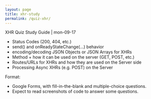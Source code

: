 ```yaml
---
layout: page
title: xhr-study
permalink: /quiz-xhr/
---
```


XHR Quiz Study Guide | mon-09-17

- Status Codes (200, 404, etc.)
- send() and onReadyStateChange(…) behavior
- encoding/decoding JSON Objects or JSON Arrays for XHRs
- Method + how it can be used on the server (GET, POST, etc.)
- Routes/URLs for XHRs and how they are used on the Server side
- Processing Async XHRs (e.g. POST) on the Server

Format:
- Google Forms, with fill-in-the-blank and multiple-choice questions.
- Expect to read screenshots of code to answer some questions.

